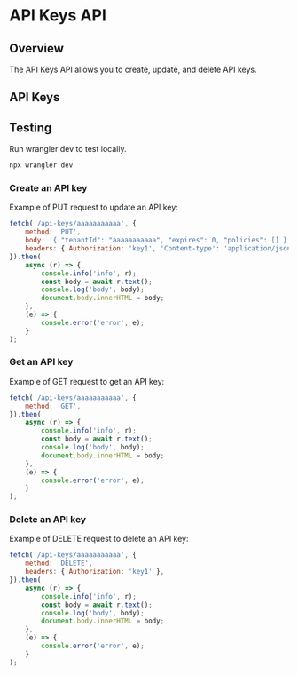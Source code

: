 # API Keys API

## Overview

The API Keys API allows you to create, update, and delete API keys.

## API Keys

## Testing

Run wrangler dev to test locally.

```zsh
npx wrangler dev
```

### Create an API key

Example of PUT request to update an API key:

```js
fetch('/api-keys/aaaaaaaaaaa', {
	method: 'PUT',
	body: '{ "tenantId": "aaaaaaaaaaa", "expires": 0, "policies": [] }',
	headers: { Authorization: 'key1', 'Content-type': 'application/json' },
}).then(
	async (r) => {
		console.info('info', r);
		const body = await r.text();
		console.log('body', body);
		document.body.innerHTML = body;
	},
	(e) => {
		console.error('error', e);
	}
);
```

### Get an API key

Example of GET request to get an API key:

```js
fetch('/api-keys/aaaaaaaaaaa', {
	method: 'GET',
}).then(
	async (r) => {
		console.info('info', r);
		const body = await r.text();
		console.log('body', body);
		document.body.innerHTML = body;
	},
	(e) => {
		console.error('error', e);
	}
);
```

### Delete an API key

Example of DELETE request to delete an API key:

```js
fetch('/api-keys/aaaaaaaaaaa', {
	method: 'DELETE',
	headers: { Authorization: 'key1' },
}).then(
	async (r) => {
		console.info('info', r);
		const body = await r.text();
		console.log('body', body);
		document.body.innerHTML = body;
	},
	(e) => {
		console.error('error', e);
	}
);
```
